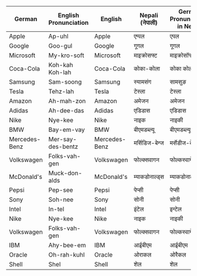 

|**German**|**English Pronunciation**|**English**|**Nepali (नेपाली)**|**German Pronunciation in Nepali**|
|---|---|---|---|---|
|Apple|Ap-uhl|Apple|एप्पल|एपल|
|Google|Goo-gul|Google|गूगल|गूगल|
|Microsoft|My-kro-soft|Microsoft|माइक्रोसफ्ट|माइक्रोसॉफ्ट|
|Coca-Cola|Koh-kah Koh-lah|Coca-Cola|कोका-कोला|कोका कोला|
|Samsung|Sam-soong|Samsung|स्यामसंग|सामसुङ|
|Tesla|Tehz-lah|Tesla|टेस्ला|टेस्ला|
|Amazon|Ah-mah-zon|Amazon|अमेजन|अमेजन|
|Adidas|Ah-dee-das|Adidas|एडिडास|एडिडास|
|Nike|Nye-kee|Nike|नाइक|नाइकी|
|BMW|Bay-em-vay|BMW|बीएमडब्ल्यू|बीएमडब्ल्यू|
|Mercedes-Benz|Mer-say-des-bentz|Mercedes-Benz|मर्सिडिज-बेन्ज|मर्सेडीज-बेन्ज|
|Volkswagen|Folks-vah-gen|Volkswagen|फोल्क्सवागन|फोल्कस्वागेन|
|McDonald's|Muck-don-alds|McDonald's|म्याकडोनाल्ड्स|म्याकडोनाल्ड्स|
|Pepsi|Pep-see|Pepsi|पेप्सी|पेप्सी|
|Sony|Soh-nee|Sony|सोनी|सोनी|
|Intel|In-tel|Intel|इंटेल|इन्टेल|
|Nike|Nye-kee|Nike|नाइक|नाइकी|
|Volkswagen|Folks-vah-gen|Volkswagen|फोल्क्सवागन|फोल्कस्वागेन|
|IBM|Ahy-bee-em|IBM|आईबीएम|आईबीएम|
|Oracle|Oh-rah-kuhl|Oracle|ओराकल|ओरैकल|
|Shell|Shel|Shell|शेल|शेल|
